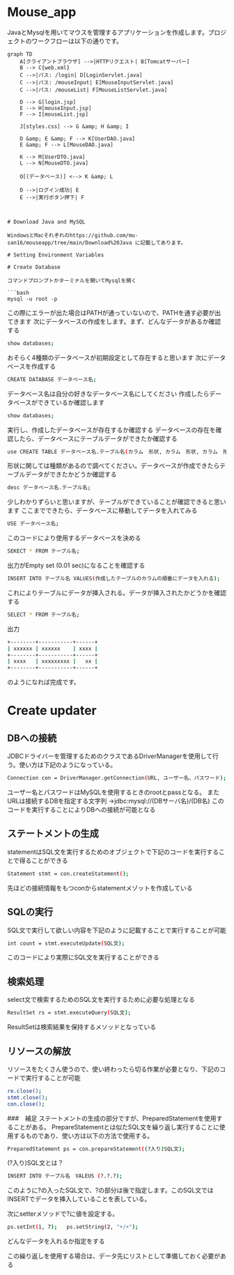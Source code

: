 # Mouse_app

JavaとMysqlを用いてマウスを管理するアプリケーションを作成します。プロジェクトのワークフローは以下の通りです。

```mermaid
graph TD
    A[クライアントブラウザ] -->|HTTPリクエスト| B[Tomcatサーバー]
    B --> C{web.xml}
    C -->|パス: /login| D[LoginServlet.java]
    C -->|パス: /mouseInput| E[MouseInputServlet.java]
    C -->|パス: /mouseList| F[MouseListServlet.java]
    
    D --> G[login.jsp]
    E --> H[mouseInput.jsp]
    F --> I[mouseList.jsp]
    
    J[styles.css] --> G &amp; H &amp; I
    
    D &amp; E &amp; F --> K[UserDAO.java]
    E &amp; F --> L[MouseDAO.java]
    
    K --> M[UserDTO.java]
    L --> N[MouseDTO.java]
    
    O[(データベース)] <--> K &amp; L
    
    D -->|ログイン成功| E
    E -->|実行ボタン押下| F



# Download Java and MySQL

WindowsとMacそれぞれのhttps://github.com/mu-san16/mouseapp/tree/main/Download%20Java に記載してあります。

# Setting Environment Variables

# Create Database

コマンドプロンプトかターミナルを開いてMysqlを開く

```bash
mysql -u root -p
```

この際にエラーが出た場合はPATHが通っていないので、PATHを通す必要が出てきます
次にデータベースの作成をします。まず、どんなデータがあるか確認する

```bash
show databases;
```
おそらく4種類のデータベースが初期設定として存在すると思います
次にデータベースを作成する

```bash
CREATE DATABASE データベース名;
```

データベース名は自分の好きなデータベース名にしてください
作成したらデータベースができているか確認します

```bash
show databases;
```
実行し、作成したデータベースが存在するか確認する
データベースの存在を確認したら、データベースにテーブルデータができたか確認する

```bash
use CREATE TABLE データベース名.テーブル名(カラム　形状, カラム　形状, カラム　形状);
```
形状に関しては種類があるので調べてください。データベースが作成できたらテーブルデータができたかどうか確認する

```bash
desc データベース名.テーブル名;
```
少しわかりずらいと思いますが、テーブルができていることが確認できると思います
ここまでできたら、データベースに移動してデータを入れてみる

```bash
USE データベース名;
```
このコードにより使用するデータベースを決める

```bash
SEKECT * FROM テーブル名;
```

出力がEmpty set (0.01 sec)になることを確認する

```bash
INSERT INTO テーブル名 VALUES(作成したテーブルのカラムの順番にデータを入れる);
```

これによりテーブルにデータが挿入される。データが挿入されたかどうかを確認する

```bash
SELECT * FROM テーブル名;
```

出力
```bash
+--------+-----------+------+
| xxxxxx | xxxxxx    | xxxx |
+--------+-----------+------+
| xxxx   | xxxxxxxxx |   xx |
+--------+-----------+------+
```
のようになれば完成です。

# Create updater
## DBへの接続
JDBCドライバーを管理するためのクラスであるDriverManagerを使用して行う。使い方は下記のようになっている。

```bash
Connection con = DriverManager.getConnection(URL, ユーザー名、パスワード);
```

ユーザー名とパスワードはMySQLを使用するときのrootとpassとなる。
またURLは接続するDBを指定する文字列
→jdbc:mysql://(DBサーバ名)/(DB名)
このコードを実行することによりDBへの接続が可能となる

## ステートメントの生成
statementはSQL文を実行するためのオブジェクトで下記のコードを実行することで得ることができる

```bash
Statement stmt = con.createStatement();
```

先ほどの接続情報をもつconからstatementメゾットを作成している

## SQLの実行
SQL文で実行して欲しい内容を下記のように記載することで実行することが可能

```bash
int count = stmt.executeUpdate(SQL文);
```

このコードにより実際にSQL文を実行することができる

## 検索処理
select文で検索するためのSQL文を実行するために必要な処理となる
```bash
ResultSet rs = stmt.executeQuery(SQL文);
```
ResultSetは検索結果を保持するメソッドとなっている

## リソースの解放
リソースをたくさん使うので、使い終わったら切る作業が必要となり、下記のコードで実行することが可能

```bash
re.close();
stmt.close();
con.close();
```

###　補足
ステートメントの生成の部分ですが、PreparedStatementを使用することがある。
PrepareStatementとは似たSQL文を繰り返し実行することに使用するものであり、使い方は以下の方法で使用する。


```bash
PreparedStatement ps = con.prepareStatement((?入り)SQL文);
```

(?入り)SQL文とは？
```bash
INSERT INTO テーブル名　VALEUS (?.?.?);
```
このように?の入ったSQL文で、?の部分は後で指定します。このSQL文ではINSERTでデータを挿入していることを表している。

次にsetterメソッドで?に値を設定する。
```bash
ps.setInt(1, 7);   ps.setString(2, "+/+");
```
どんなデータを入れるか指定をする

この繰り返しを使用する場合は、データ先にリストとして準備しておく必要がある
